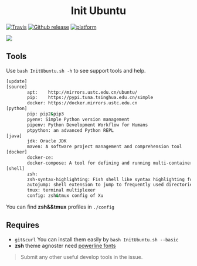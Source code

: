 <h1 align="center">Init Ubuntu</h1>

[![Travis](https://img.shields.io/travis/XuCcc/InitUbuntu.svg?style=plastic)]()
[![Github release](https://img.shields.io/badge/release-0.1.0-green.svg)](https://github.com/XuCcc/InitUbuntu/releases/tag/0.1.0)
[![platform](https://img.shields.io/badge/platform-ubuntu-lightgrey.svg)]()

![](/home/xu/Projects/InitUbuntu/.images/show.png)

## Tools

Use `bash InitUbuntu.sh -h` to see support tools and help.

```bash
[update]
[source]
        apt:    http://mirrors.ustc.edu.cn/ubuntu/
        pip:    https://pypi.tuna.tsinghua.edu.cn/simple
        docker: https://docker.mirrors.ustc.edu.cn
[python]
        pip: pip2&pip3
        pyenv: Simple Python version management
        pipenv: Python Development Workflow for Humans
        ptpython: an advanced Python REPL
[java]
        jdk: Oracle JDK
        maven: A software project management and comprehension tool
[docker]
        docker-ce: 
        docker-compose: A tool for defining and running multi-container Docker applications
[shell]
        zsh:
        zsh-syntax-highlighting: Fish shell like syntax highlighting for Zsh
        autojump: shell extension to jump to frequently used directories
        tmux: terminal multiplexer
        config: zsh&tmux config of Xu
```

You can find **zsh&&tmux** profiles in `./config`

## Requires

- `git&curl` You can install them easily by `bash InitUbuntu.sh --basic`
- **zsh** theme agnoster need [powerline fonts](https://github.com/powerline/fonts)



> Submit any other useful develop tools in the issue.